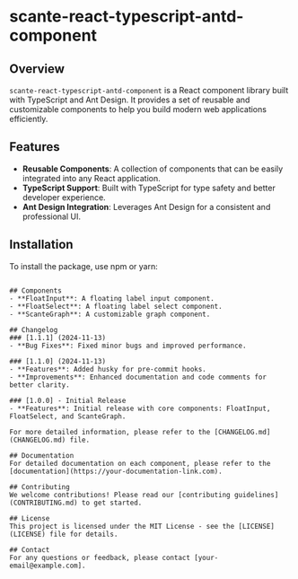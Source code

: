 # scante-react-typescript-antd-component

## Overview
`scante-react-typescript-antd-component` is a React component library built with TypeScript and Ant Design. It provides a set of reusable and customizable components to help you build modern web applications efficiently.

## Features
- **Reusable Components**: A collection of components that can be easily integrated into any React application.
- **TypeScript Support**: Built with TypeScript for type safety and better developer experience.
- **Ant Design Integration**: Leverages Ant Design for a consistent and professional UI.

## Installation
To install the package, use npm or yarn:

```

## Components
- **FloatInput**: A floating label input component.
- **FloatSelect**: A floating label select component.
- **ScanteGraph**: A customizable graph component.

## Changelog
### [1.1.1] (2024-11-13)
- **Bug Fixes**: Fixed minor bugs and improved performance.

### [1.1.0] (2024-11-13)
- **Features**: Added husky for pre-commit hooks.
- **Improvements**: Enhanced documentation and code comments for better clarity.

### [1.0.0] - Initial Release
- **Features**: Initial release with core components: FloatInput, FloatSelect, and ScanteGraph.

For more detailed information, please refer to the [CHANGELOG.md](CHANGELOG.md) file.

## Documentation
For detailed documentation on each component, please refer to the [documentation](https://your-documentation-link.com).

## Contributing
We welcome contributions! Please read our [contributing guidelines](CONTRIBUTING.md) to get started.

## License
This project is licensed under the MIT License - see the [LICENSE](LICENSE) file for details.

## Contact
For any questions or feedback, please contact [your-email@example.com].
